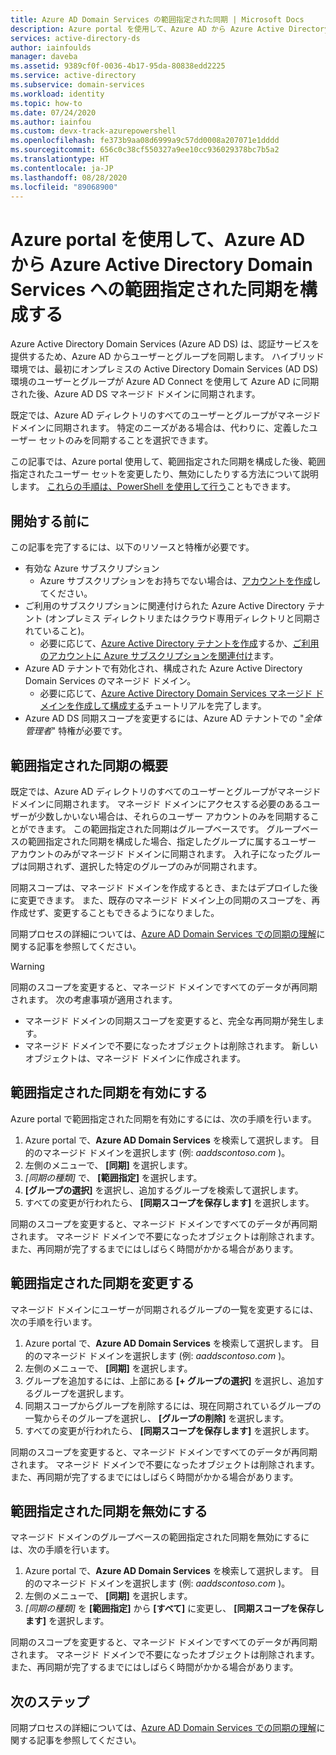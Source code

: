 ```yaml
---
title: Azure AD Domain Services の範囲指定された同期 | Microsoft Docs
description: Azure portal を使用して、Azure AD から Azure Active Directory Domain Services マネージド ドメインへの範囲指定された同期を構成する方法について説明します。
services: active-directory-ds
author: iainfoulds
manager: daveba
ms.assetid: 9389cf0f-0036-4b17-95da-80838edd2225
ms.service: active-directory
ms.subservice: domain-services
ms.workload: identity
ms.topic: how-to
ms.date: 07/24/2020
ms.author: iainfou
ms.custom: devx-track-azurepowershell
ms.openlocfilehash: fe373b9aa08d6999a9c57dd0008a207071e1dddd
ms.sourcegitcommit: 656c0c38cf550327a9ee10cc936029378bc7b5a2
ms.translationtype: HT
ms.contentlocale: ja-JP
ms.lasthandoff: 08/28/2020
ms.locfileid: "89068900"
---
```

# <a name="configure-scoped-synchronization-from-azure-ad-to-azure-active-directory-domain-services-using-the-azure-portal"></a>Azure portal を使用して、Azure AD から Azure Active Directory Domain Services への範囲指定された同期を構成する

Azure Active Directory Domain Services (Azure AD DS) は、認証サービスを提供するため、Azure AD からユーザーとグループを同期します。 ハイブリッド環境では、最初にオンプレミスの Active Directory Domain Services (AD DS) 環境のユーザーとグループが Azure AD Connect を使用して Azure AD に同期された後、Azure AD DS マネージド ドメインに同期されます。

既定では、Azure AD ディレクトリのすべてのユーザーとグループがマネージド ドメインに同期されます。 特定のニーズがある場合は、代わりに、定義したユーザー セットのみを同期することを選択できます。

この記事では、Azure portal 使用して、範囲指定された同期を構成した後、範囲指定されたユーザー セットを変更したり、無効にしたりする方法について説明します。 [これらの手順は、PowerShell を使用して行う][scoped-sync-powershell]こともできます。

## <a name="before-you-begin"></a>開始する前に

この記事を完了するには、以下のリソースと特権が必要です。

* 有効な Azure サブスクリプション
    * Azure サブスクリプションをお持ちでない場合は、[アカウントを作成](https://azure.microsoft.com/free/?WT.mc_id=A261C142F)してください。
* ご利用のサブスクリプションに関連付けられた Azure Active Directory テナント (オンプレミス ディレクトリまたはクラウド専用ディレクトリと同期されていること)。
    * 必要に応じて、[Azure Active Directory テナントを作成][create-azure-ad-tenant]するか、[ご利用のアカウントに Azure サブスクリプションを関連付け][associate-azure-ad-tenant]ます。
* Azure AD テナントで有効化され、構成された Azure Active Directory Domain Services のマネージド ドメイン。
    * 必要に応じて、[Azure Active Directory Domain Services マネージド ドメインを作成して構成する][tutorial-create-instance]チュートリアルを完了します。
* Azure AD DS 同期スコープを変更するには、Azure AD テナントでの "*全体管理者*" 特権が必要です。

## <a name="scoped-synchronization-overview"></a>範囲指定された同期の概要

既定では、Azure AD ディレクトリのすべてのユーザーとグループがマネージド ドメインに同期されます。 マネージド ドメインにアクセスする必要のあるユーザーが少数しかいない場合は、それらのユーザー アカウントのみを同期することができます。 この範囲指定された同期はグループベースです。 グループベースの範囲指定された同期を構成した場合、指定したグループに属するユーザー アカウントのみがマネージド ドメインに同期されます。 入れ子になったグループは同期されず、選択した特定のグループのみが同期されます。

同期スコープは、マネージド ドメインを作成するとき、またはデプロイした後に変更できます。 また、既存のマネージド ドメイン上の同期のスコープを、再作成せず、変更することもできるようになりました。

同期プロセスの詳細については、[Azure AD Domain Services での同期の理解][concepts-sync]に関する記事を参照してください。

> [!WARNING]
> 同期のスコープを変更すると、マネージド ドメインですべてのデータが再同期されます。 次の考慮事項が適用されます。
>
>  * マネージド ドメインの同期スコープを変更すると、完全な再同期が発生します。
>  * マネージド ドメインで不要になったオブジェクトは削除されます。 新しいオブジェクトは、マネージド ドメインに作成されます。

## <a name="enable-scoped-synchronization"></a>範囲指定された同期を有効にする

Azure portal で範囲指定された同期を有効にするには、次の手順を行います。

1. Azure portal で、**Azure AD Domain Services** を検索して選択します。 目的のマネージド ドメインを選択します (例: *aaddscontoso.com* )。
1. 左側のメニューで、 **[同期]** を選択します。
1. *[同期の種類]* で、 **[範囲指定]** を選択します。
1. **[グループの選択]** を選択し、追加するグループを検索して選択します。
1. すべての変更が行われたら、 **[同期スコープを保存します]** を選択します。

同期のスコープを変更すると、マネージド ドメインですべてのデータが再同期されます。 マネージド ドメインで不要になったオブジェクトは削除されます。また、再同期が完了するまでにはしばらく時間がかかる場合があります。

## <a name="modify-scoped-synchronization"></a>範囲指定された同期を変更する

マネージド ドメインにユーザーが同期されるグループの一覧を変更するには、次の手順を行います。

1. Azure portal で、**Azure AD Domain Services** を検索して選択します。 目的のマネージド ドメインを選択します (例: *aaddscontoso.com* )。
1. 左側のメニューで、 **[同期]** を選択します。
1. グループを追加するには、上部にある **[+ グループの選択]** を選択し、追加するグループを選択します。
1. 同期スコープからグループを削除するには、現在同期されているグループの一覧からそのグループを選択し、 **[グループの削除]** を選択します。
1. すべての変更が行われたら、 **[同期スコープを保存します]** を選択します。

同期のスコープを変更すると、マネージド ドメインですべてのデータが再同期されます。 マネージド ドメインで不要になったオブジェクトは削除されます。また、再同期が完了するまでにはしばらく時間がかかる場合があります。

## <a name="disable-scoped-synchronization"></a>範囲指定された同期を無効にする

マネージド ドメインのグループベースの範囲指定された同期を無効にするには、次の手順を行います。

1. Azure portal で、**Azure AD Domain Services** を検索して選択します。 目的のマネージド ドメインを選択します (例: *aaddscontoso.com* )。
1. 左側のメニューで、 **[同期]** を選択します。
1. *[同期の種類]* を **[範囲指定]** から **[すべて]** に変更し、 **[同期スコープを保存します]** を選択します。

同期のスコープを変更すると、マネージド ドメインですべてのデータが再同期されます。 マネージド ドメインで不要になったオブジェクトは削除されます。また、再同期が完了するまでにはしばらく時間がかかる場合があります。

## <a name="next-steps"></a>次のステップ

同期プロセスの詳細については、[Azure AD Domain Services での同期の理解][concepts-sync]に関する記事を参照してください。

<!-- INTERNAL LINKS -->
[scoped-sync-powershell]: powershell-scoped-synchronization.md
[concepts-sync]: synchronization.md
[tutorial-create-instance]: tutorial-create-instance.md
[create-azure-ad-tenant]: ../active-directory/fundamentals/sign-up-organization.md
[associate-azure-ad-tenant]: ../active-directory/fundamentals/active-directory-how-subscriptions-associated-directory.md
